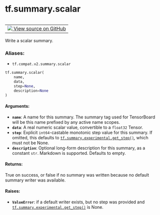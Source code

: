 <div itemscope itemtype="http://developers.google.com/ReferenceObject">
<meta itemprop="name" content="tf.summary.scalar" />
<meta itemprop="path" content="Stable" />
</div>

# tf.summary.scalar

<!-- Insert buttons -->

<table class="tfo-notebook-buttons tfo-api" align="left">

<td>
  <a target="_blank" href="https://github.com/tensorflow/tensorboard/tree/master/tensorboard/plugins/scalar/summary_v2.py">
    <img src="https://www.tensorflow.org/images/GitHub-Mark-32px.png" />
    View source on GitHub
  </a>
</td></table>



<!-- Start diff -->
Write a scalar summary.

### Aliases:

* `tf.compat.v2.summary.scalar`


``` python
tf.summary.scalar(
    name,
    data,
    step=None,
    description=None
)
```



<!-- Placeholder for "Used in" -->


#### Arguments:


* <b>`name`</b>: A name for this summary. The summary tag used for TensorBoard will
  be this name prefixed by any active name scopes.
* <b>`data`</b>: A real numeric scalar value, convertible to a `float32` Tensor.
* <b>`step`</b>: Explicit `int64`-castable monotonic step value for this summary. If
  omitted, this defaults to <a href="../../tf/summary/experimental/get_step.md"><code>tf.summary.experimental.get_step()</code></a>, which must
  not be None.
* <b>`description`</b>: Optional long-form description for this summary, as a
  constant `str`. Markdown is supported. Defaults to empty.


#### Returns:

True on success, or false if no summary was written because no default
summary writer was available.



#### Raises:


* <b>`ValueError`</b>: if a default writer exists, but no step was provided and
  <a href="../../tf/summary/experimental/get_step.md"><code>tf.summary.experimental.get_step()</code></a> is None.